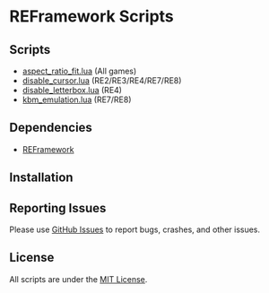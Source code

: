 # REFramework Scripts

## Scripts
- [aspect_ratio_fit.lua](https://github.com/grayespinoza/REScripts/blob/main/aspect_ratio_fit.lua) (All games)
- [disable_cursor.lua](https://github.com/grayespinoza/REScripts/blob/main/disable_cursor.lua) (RE2/RE3/RE4/RE7/RE8)
- [disable_letterbox.lua](https://github.com/grayespinoza/REScripts/blob/main/disable_letterbox.lua) (RE4)
- [kbm_emulation.lua](https://github.com/grayespinoza/REScripts/blob/main/kbm_emulation.lua) (RE7/RE8)

## Dependencies
- [REFramework](https://github.com/praydog/REFramework)

## Installation

## Reporting Issues
Please use [GitHub Issues](https://github.com/grayespinoza/REScripts/issues) to report bugs, crashes, and other issues.

## License
All scripts are under the [MIT License](https://github.com/grayespinoza/REScripts/blob/main/LICENSE).
